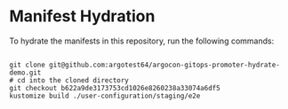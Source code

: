 
# Manifest Hydration

To hydrate the manifests in this repository, run the following commands:

```shell

git clone git@github.com:argotest64/argocon-gitops-promoter-hydrate-demo.git
# cd into the cloned directory
git checkout b622a9de3173753cd1026e8260238a33074a6df5
kustomize build ./user-configuration/staging/e2e
```